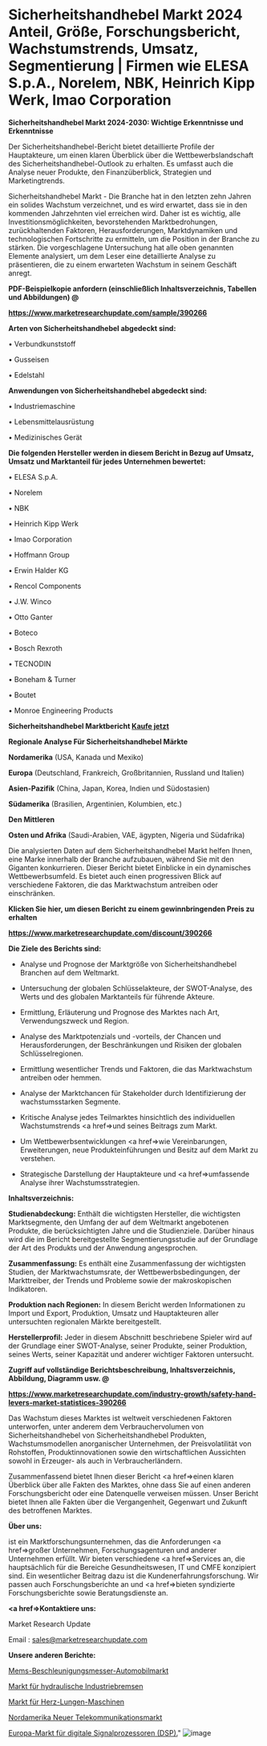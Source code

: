# Sicherheitshandhebel Markt 2024 Anteil, Größe, Forschungsbericht, Wachstumstrends, Umsatz, Segmentierung | Firmen wie ELESA S.p.A., Norelem, NBK, Heinrich Kipp Werk, Imao Corporation

<strong>Sicherheitshandhebel Markt 2024-2030: Wichtige Erkenntnisse und Erkenntnisse</strong>

Der Sicherheitshandhebel-Bericht bietet detaillierte Profile der Hauptakteure, um einen klaren Überblick über die Wettbewerbslandschaft des Sicherheitshandhebel-Outlook zu erhalten. Es umfasst auch die Analyse neuer Produkte, den Finanzüberblick, Strategien und Marketingtrends.

Sicherheitshandhebel Markt - Die Branche hat in den letzten zehn Jahren ein solides Wachstum verzeichnet, und es wird erwartet, dass sie in den kommenden Jahrzehnten viel erreichen wird. Daher ist es wichtig, alle Investitionsmöglichkeiten, bevorstehenden Marktbedrohungen, zurückhaltenden Faktoren, Herausforderungen, Marktdynamiken und technologischen Fortschritte zu ermitteln, um die Position in der Branche zu stärken. Die vorgeschlagene Untersuchung hat alle oben genannten Elemente analysiert, um dem Leser eine detaillierte Analyse zu präsentieren, die zu einem erwarteten Wachstum in seinem Geschäft anregt.



<strong><b>PDF-Beispielkopie anfordern (einschließlich Inhaltsverzeichnis, Tabellen und Abbildungen) @ </b></strong>

<strong><a href=https://www.marketresearchupdate.com/sample/390266>

<strong>https://www.marketresearchupdate.com/sample/390266</u></a></strong></strong>



<strong>Arten von Sicherheitshandhebel abgedeckt sind:</strong>

• Verbundkunststoff

• Gusseisen

• Edelstahl



<strong>Anwendungen von Sicherheitshandhebel abgedeckt sind:</strong>

• Industriemaschine

• Lebensmittelausrüstung

• Medizinisches Gerät



<strong>Die folgenden Hersteller werden in diesem Bericht in Bezug auf Umsatz, Umsatz und Marktanteil für jedes Unternehmen bewertet:</strong>

• ELESA S.p.A.

• Norelem

• NBK

• Heinrich Kipp Werk

• Imao Corporation

• Hoffmann Group

• Erwin Halder KG

• Rencol Components

• J.W. Winco

• Otto Ganter

• Boteco

• Bosch Rexroth

• TECNODIN

• Boneham & Turner

• Boutet

• Monroe Engineering Products



<strong>Sicherheitshandhebel Marktbericht <a href=https://www.marketresearchupdate.com/buynow/390266>Kaufe jetzt</a></strong>



<strong>Regionale Analyse Für Sicherheitshandhebel Märkte</strong>



<strong>Nordamerika</strong> (USA, Kanada und Mexiko)



<strong>Europa</strong> (Deutschland, Frankreich, Großbritannien, Russland und Italien)



<strong>Asien-Pazifik</strong> (China, Japan, Korea, Indien und Südostasien)



<strong>Südamerika</strong> (Brasilien, Argentinien, Kolumbien, etc.)



<strong>Den Mittleren</strong> 

<strong>Osten und Afrika</strong> (Saudi-Arabien, VAE, ägypten, Nigeria und Südafrika)

Die analysierten Daten auf dem Sicherheitshandhebel Markt helfen Ihnen, eine Marke innerhalb der Branche aufzubauen, während Sie mit den Giganten konkurrieren. Dieser Bericht bietet Einblicke in ein dynamisches Wettbewerbsumfeld. Es bietet auch einen progressiven Blick auf verschiedene Faktoren, die das Marktwachstum antreiben oder einschränken.



<strong>Klicken Sie hier, um diesen Bericht zu einem gewinnbringenden Preis zu erhalten
</strong>

<strong><a href=https://www.marketresearchupdate.com/discount/390266>https://www.marketresearchupdate.com/discount/390266</b></u></strong></a>



<strong>Die Ziele des Berichts sind:</strong>

- Analyse und Prognose der Marktgröße von Sicherheitshandhebel Branchen auf dem Weltmarkt.

- Untersuchung der globalen Schlüsselakteure, der SWOT-Analyse, des Werts und des globalen Marktanteils für führende Akteure.

- Ermittlung, Erläuterung und Prognose des Marktes nach Art, Verwendungszweck und Region.

- Analyse des Marktpotenzials und -vorteils, der Chancen und Herausforderungen, der Beschränkungen und Risiken der globalen Schlüsselregionen.

- Ermittlung wesentlicher Trends und Faktoren, die das Marktwachstum antreiben oder hemmen.

- Analyse der Marktchancen für Stakeholder durch Identifizierung der wachstumsstarken Segmente.

- Kritische Analyse jedes Teilmarktes hinsichtlich des individuellen Wachstumstrends <a href=>und</a> seines Beitrags zum Markt.

- Um Wettbewerbsentwicklungen <a href=>wie</a> Vereinbarungen, Erweiterungen, neue Produkteinführungen und Besitz auf dem Markt zu verstehen.

- Strategische Darstellung der Hauptakteure und <a href=>umfas</a>sende Analyse ihrer Wachstumsstrategien.



<strong>Inhaltsverzeichnis:</strong>



<strong>Studienabdeckung:</strong> Enthält die wichtigsten Hersteller, die wichtigsten Marktsegmente, den Umfang der auf dem Weltmarkt angebotenen Produkte, die berücksichtigten Jahre und die Studienziele. Darüber hinaus wird die im Bericht bereitgestellte Segmentierungsstudie auf der Grundlage der Art des Produkts und der Anwendung angesprochen.



<strong>Zusammenfassung:</strong> Es enthält eine Zusammenfassung der wichtigsten Studien, der Marktwachstumsrate, der Wettbewerbsbedingungen, der Markttreiber, der Trends und Probleme sowie der makroskopischen Indikatoren.



<strong>Produktion nach Regionen:</strong> In diesem Bericht werden Informationen zu Import und Export, Produktion, Umsatz und Hauptakteuren aller untersuchten regionalen Märkte bereitgestellt.



<strong>Herstellerprofil:</strong> Jeder in diesem Abschnitt beschriebene Spieler wird auf der Grundlage einer SWOT-Analyse, seiner Produkte, seiner Produktion, seines Werts, seiner Kapazität und anderer wichtiger Faktoren untersucht.



<strong><b>Zugriff auf vollständige Berichtsbeschreibung, Inhaltsverzeichnis, Abbildung, Diagramm usw. @ </b></strong>

<strong><a href=https://www.marketresearchupdate.com/industry-growth/safety-hand-levers-market-statistices-390266>https://www.marketresearchupdate.com/industry-growth/safety-hand-levers-market-statistices-390266</a></strong>

Das Wachstum dieses Marktes ist weltweit verschiedenen Faktoren unterworfen, unter anderem dem Verbrauchervolumen von Sicherheitshandhebel von Sicherheitshandhebel Produkten, Wachstumsmodellen anorganischer Unternehmen, der Preisvolatilität von Rohstoffen, Produktinnovationen sowie den wirtschaftlichen Aussichten sowohl in Erzeuger- als auch in Verbraucherländern.

Zusammenfassend bietet Ihnen dieser Bericht <a href=>einen</a> klaren Überblick über alle Fakten des Marktes, ohne dass Sie auf einen anderen Forschungsbericht oder eine Datenquelle verweisen müssen. Unser Bericht bietet Ihnen alle Fakten über die Vergangenheit, Gegenwart und Zukunft des betroffenen Marktes.



<strong>Über uns:</strong>

 ist ein Marktforschungsunternehmen, das die Anforderungen <a href=>großer</a> Unternehmen, Forschungsagenturen und anderer Unternehmen erfüllt. Wir bieten verschiedene <a href=>Services</a> an, die hauptsächlich für die Bereiche Gesundheitswesen, IT und CMFE konzipiert sind. Ein wesentlicher Beitrag dazu ist die Kundenerfahrungsforschung. Wir passen auch Forschungsberichte an und <a href=>bieten</a> syndizierte Forschungsberichte sowie Beratungsdienste an.



<strong><a href=>Kontaktiere uns:</a></strong>

Market Research Update

Email : sales@marketresearchupdate.com



<strong>Unsere anderen Berichte:</strong>

<a href=https://www.linkedin.com/pulse/mems-accelerometer-automotive-market-size-share>Mems-Beschleunigungsmesser-Automobilmarkt</a>

<a href=https://www.linkedin.com/pulse/hydraulic-industrial-brake-market-research>Markt für hydraulische Industriebremsen</a>

<a href=https://www.linkedin.com/pulse/heart-lung-machines-market-size-industry-growth>Markt für Herz-Lungen-Maschinen</a>

<a href=https://www.linkedin.com/pulse/north-america-new-telecoms-market-demand>Nordamerika Neuer Telekommunikationsmarkt</a>

<a href=https://www.linkedin.com/pulse/europe-digital-signal-processor-dsp-market-size2023-2030>Europa-Markt für digitale Signalprozessoren (DSP).</a>"
![image](https://github.com/Gayatrikarjule/Market-Analysis-361/assets/97346546/f4c1d9c1-7480-4b51-8be0-4fcaaf75f42f)
